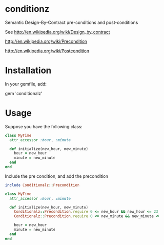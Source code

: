 conditionz
===================

Semantic Design-By-Contract pre-conditions and post-conditions

See
http://en.wikipedia.org/wiki/Design_by_contract

http://en.wikipedia.org/wiki/Precondition

http://en.wikipedia.org/wiki/Postcondition


# Installation

In your gemfile, add:

gem 'conditionalz'

# Usage

Suppose you have the following class:

```ruby
class MyTime
  attr_accessor :hour, :minute

  def initialize(new_hour, new_minute)
    hour = new_hour
    minute = new_minute
  end
end
```

Include the pre condition, and add the precondition

```ruby
include Conditionalz::Precondition

class MyTime
  attr_accessor :hour, :minute

  def initialize(new_hour, new_minute)
    Conditionalz::Precondition.require 0 <= new_hour && new_hour <= 23, "Hour must be between 0 and 23"
    Conditionalz::Precondition.require 0 <= new_minute && new_minute <= 59, "Minute must be between 0 and 59"

    hour = new_hour
    minute = new_minute
  end
end
```


